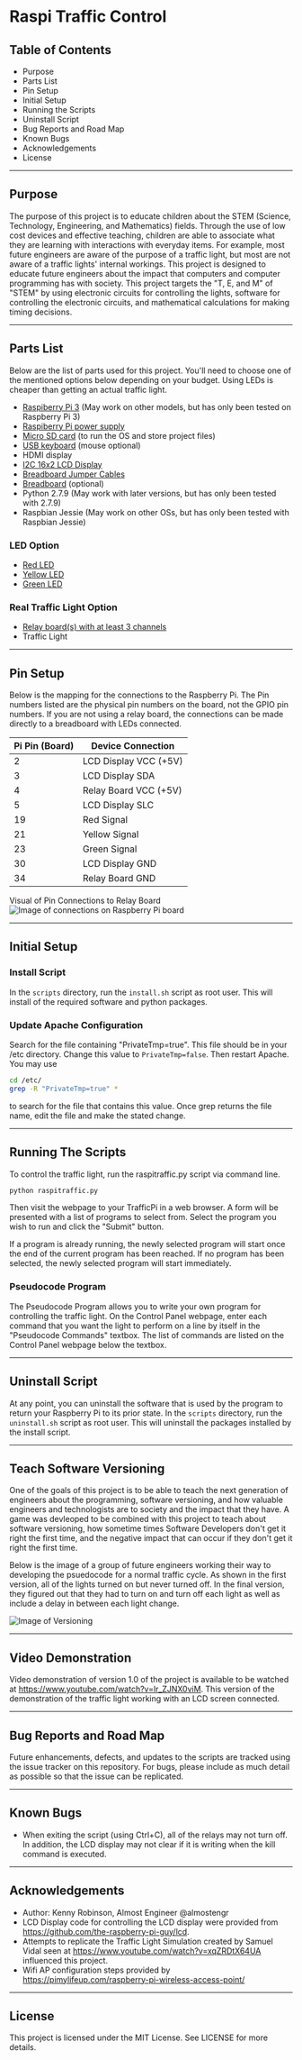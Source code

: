 # Raspi Traffic Control

## Table of Contents
* Purpose
* Parts List
* Pin Setup
* Initial Setup
* Running the Scripts
* Uninstall Script
* Bug Reports and Road Map
* Known Bugs
* Acknowledgements
* License

----

## Purpose 
The purpose of this project is to educate children about the STEM (Science, Technology, 
Engineering, and Mathematics) fields. Through the use of low cost devices and effective 
teaching, children are able to associate what they are learning with interactions with 
everyday items. For example, most future engineers are aware of the purpose of a traffic light, 
but most are not aware of a traffic lights' internal workings. This project is designed 
to educate future engineers about the impact that computers and computer programming has with
society. This project targets the "T, E, and M" of "STEM" by using electronic circuits 
for controlling the lights, software for controlling the electronic circuits, and 
mathematical calculations for making timing decisions.

----

## Parts List
Below are the list of parts used for this project. You'll need to choose one of 
the mentioned options below depending on your budget. Using LEDs is cheaper than 
getting an actual traffic light.

* <a href="https://www.amazon.com/gp/product/B01CD5VC92/ref=as_li_tl?ie=UTF8&camp=1789&creative=9325&creativeASIN=B01CD5VC92&linkCode=as2&tag=almostengr-20&linkId=b25e1b38c2c187404a50b967837af72b" target="_blank">Raspiberry Pi 3</a> (May work on other models, but has only been tested on Raspberry Pi 3)
* <a href="https://www.amazon.com/gp/product/B00MARDJZ4/ref=as_li_tl?ie=UTF8&tag=almostengr-20&camp=1789&creative=9325&linkCode=as2&creativeASIN=B00MARDJZ4&linkId=d8a07d1f200ba168b5fd5a49d4bb8afa" target="_blank">Raspiberry Pi power supply</a>
* <a href="https://amzn.to/2IcYREu" target="_blank">Micro SD card</a> (to run the OS and store project files)
* <a href="https://amzn.to/2tfNnpE" target="_blank">USB keyboard</a> (mouse optional)
* HDMI display
* <a href="https://www.amazon.com/gp/product/B07D83DY17/ref=as_li_tl?ie=UTF8&tag=almostengr-20&camp=1789&creative=9325&linkCode=as2&creativeASIN=B07D83DY17&linkId=e283038ab1f79e840b5d893586a38e19" target="_blank">I2C 16x2 LCD Display</a>
* <a href="https://www.amazon.com/gp/product/B07GD2BWPY/ref=as_li_tl?ie=UTF8&tag=almostengr-20&camp=1789&creative=9325&linkCode=as2&creativeASIN=B07GD2BWPY&linkId=c3042114933e20a073b88c0947756efd" target="_blank">Breadboard Jumper Cables</a>
* <a href="https://www.amazon.com/gp/product/B01EV6LJ7G/ref=as_li_tl?ie=UTF8&tag=almostengr-20&camp=1789&creative=9325&linkCode=as2&creativeASIN=B01EV6LJ7G&linkId=d6d36ad3de7629f3e963d620893c4ee3" target="_blank">Breadboard</a> (optional)
* Python 2.7.9 (May work with later versions, but has only been tested with 2.7.9)
* Raspbian Jessie (May work on other OSs, but has only been tested with Raspbian Jessie)

### LED Option
* <a href="https://www.amazon.com/gp/product/B0765NKCZ4/ref=as_li_tl?ie=UTF8&tag=almostengr-20&camp=1789&creative=9325&linkCode=as2&creativeASIN=B0765NKCZ4&linkId=0beb817f2435922b5666155b94430ecc" target="_blank">Red LED</a>
* <a href="https://www.amazon.com/gp/product/B0765NKCZ4/ref=as_li_tl?ie=UTF8&tag=almostengr-20&camp=1789&creative=9325&linkCode=as2&creativeASIN=B0765NKCZ4&linkId=0beb817f2435922b5666155b94430ecc" target="_blank">Yellow LED</a>
* <a href="https://www.amazon.com/gp/product/B0765NKCZ4/ref=as_li_tl?ie=UTF8&tag=almostengr-20&camp=1789&creative=9325&linkCode=as2&creativeASIN=B0765NKCZ4&linkId=0beb817f2435922b5666155b94430ecc" target="_blank">Green LED</a>

### Real Traffic Light Option
* <a href="https://www.amazon.com/gp/product/B00KTEN3TM/ref=as_li_tl?ie=UTF8&tag=almostengr-20&camp=1789&creative=9325&linkCode=as2&creativeASIN=B00KTEN3TM&linkId=1178d5b941f8f41f5bc23fc6da317cf0" target="_blank">Relay board(s) with at least 3 channels</a>
* Traffic Light

----

## Pin Setup
Below is the mapping for the connections to the Raspberry Pi. The Pin numbers
listed are the physical pin numbers on the board, not the GPIO pin numbers. If 
you are not using a relay board, the connections can be made directly to a 
breadboard with LEDs connected.

Pi Pin (Board) | Device Connection
-------------- | -----------------
2 | LCD Display VCC (+5V)
3 | LCD Display SDA
4 | Relay Board VCC (+5V)
5 | LCD Display SLC
19 | Red Signal
21 | Yellow Signal
23 | Green Signal
30 | LCD Display GND
34 | Relay Board GND

Visual of Pin Connections to Relay Board
![Image of connections on Raspberry Pi board](https://raw.githubusercontent.com/almostengr/raspitraffic-stem/master/docs/circuitry.jpg)

----

## Initial Setup
### Install Script
In the ```scripts``` directory, run the ```install.sh``` script 
as root user. This will install of the required software and python packages.

### Update Apache Configuration
Search for the file containing "PrivateTmp=true". This file should be in your /etc
directory. Change this value to ```PrivateTmp=false```. Then restart Apache.
You may use 
```sh
cd /etc/
grep -R "PrivateTmp=true" *
```
to search for the file that contains this value. Once grep returns the file name, 
edit the file and make the stated change.

----

## Running The Scripts
To control the traffic light, run the raspitraffic.py script via command line.
```sh
python raspitraffic.py
```
Then visit the webpage to your TrafficPi in a web browser. A form will be 
presented with a list of programs to select from. Select the program you wish to 
run and click the "Submit" button. 

If a program is already running, the newly selected program will start once the end of 
the current program has been reached. If no program has been selected, the newly 
selected program will start immediately.

### Pseudocode Program
The Pseudocode Program allows you to write your own program for controlling the traffic 
light. On the Control Panel webpage, enter each command that you want the light
to perform on a line by itself in the "Pseudocode Commands" textbox. The list of 
commands are listed on the Control Panel webpage below the textbox.

----

## Uninstall Script
At any point, you can uninstall the software that is used by the program to return 
your Raspberry Pi to its prior state. In the ```scripts``` directory, run the 
```uninstall.sh``` script as root user. This will uninstall the packages installed 
by the install script.

----

## Teach Software Versioning

One of the goals of this project is to be able to teach the next generation of 
engineers about the programming, software versioning, and how valuable engineers and 
technologists are to society and the impact that they have. 
A game was devleoped to be combined with this project to teach about software versioning,
how sometime times Software Developers don't get it right the first time, and the 
negative impact that can occur if they don't get it right the first time. 

Below is the image of a group of future engineers working their way to developing the 
psuedocode for a normal traffic cycle. As shown in the first version, all of the lights turned
on but never turned off.  In the final version, they figured out that they had to turn on 
and turn off each light as well as include a delay in between each light change. 

![Image of Versioning](https://raw.githubusercontent.com/almostengr/raspitraffic-stem/master/docs/versioning.jpg)

----

## Video Demonstration
Video demonstration of version 1.0 of the project is available to be watched at 
<a href="https://www.youtube.com/watch?v=lr_ZJNX0viM" target="_blank">https://www.youtube.com/watch?v=lr_ZJNX0viM</a>. This version of the demonstration of the traffic light working 
with an LCD screen connected.

---- 

## Bug Reports and Road Map
Future enhancements, defects, and updates to the scripts are tracked using the 
issue tracker on this repository. For bugs, please include as much detail 
as possible so that the issue can be replicated.

----

## Known Bugs
* When exiting the script (using Ctrl+C), all of the relays may not turn off.
In addition, the LCD display may not clear if it is writing when the kill
command is executed.

----

## Acknowledgements
* Author: Kenny Robinson, Almost Engineer @almostengr
* LCD Display code for controlling the LCD display were provided from 
https://github.com/the-raspberry-pi-guy/lcd. 
* Attempts to replicate the Traffic Light Simulation created by Samuel Vidal 
seen at <a href="https://www.youtube.com/watch?v=xqZRDtX64UA" target="_blank">https://www.youtube.com/watch?v=xqZRDtX64UA</a> influenced this project.
* Wifi AP configuration steps provided by 
<a href="https://pimylifeup.com/raspberry-pi-wireless-access-point/" target="_blank">https://pimylifeup.com/raspberry-pi-wireless-access-point/</a>

----

## License
This project is licensed under the MIT License. See LICENSE for more details.

